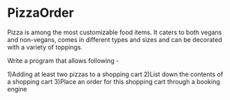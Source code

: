 # PizzaOrder
Pizza is among the most customizable food items. It caters to both vegans and non-vegans, comes in different types and sizes and can be decorated with a variety of toppings.

Write a program that allows following -

1)Adding at least two pizzas to a shopping cart
2)List down the contents of a shopping cart
3)Place an order for this shopping cart through a booking engine

